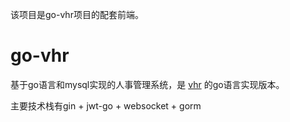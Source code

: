 该项目是go-vhr项目的配套前端。

# go-vhr
基于go语言和mysql实现的人事管理系统，是 [vhr](https://gitee.com/lenve/vhr?) 的go语言实现版本。

主要技术栈有gin + jwt-go + websocket + gorm

